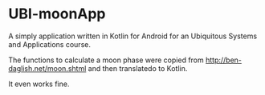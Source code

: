 # UBI-moonApp

A simply application written in Kotlin for Android for an Ubiquitous Systems and Applications course.

The functions to calculate a moon phase were copied from http://ben-daglish.net/moon.shtml and then translatedo to Kotlin.

It even works fine.
